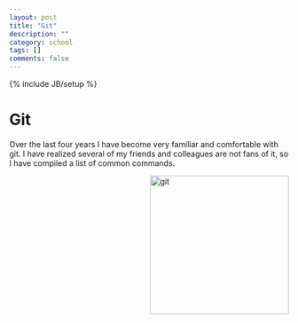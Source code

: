 ```yaml
---
layout: post
title: "Git"
description: ""
category: school
tags: []
comments: false
---
```

{% include JB/setup %}


# Git

Over the last four years I have become very familiar and comfortable with git. I have realized several of my friends and colleagues are not fans of it, so I have compiled a list of common commands.

<img src="{{site.url}}/images/git.PNG" alt="git" style="width: 250px;" align="right"/>
